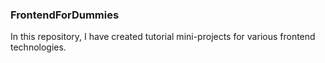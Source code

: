 ### FrontendForDummies

In this repository, I have created tutorial mini-projects for various frontend technologies.
